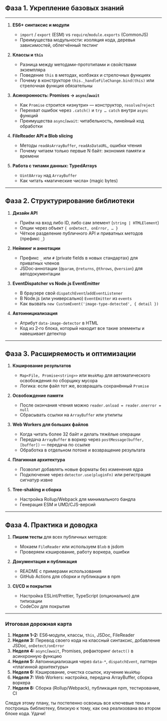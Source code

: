 ## Фаза 1. Укрепление базовых знаний

---

1. **ES6+ синтаксис и модули**

   * `import` / `export` (ESM) vs `require`/`module.exports` (CommonJS)
   * Преимущества модульности: изоляция кода, деревья зависимостей, облегчённый тестинг
2. **Классы и `this`**

   * Разница между методами-прототипами и свойствами экземпляра
   * Поведение `this` в методах, колбэках и стрелочных функциях
   * Почему в конструкторе `this._handleFileChange.bind(this)` или стрелочная функция обязательны
3. **Асинхронность: Promises → `async`/`await`**

   * Как `Promise` строится «изнутри» — конструктор, `resolve`/`reject`
   * Перехват ошибок через `.catch()` и `try … catch` внутри `async` функций
   * Преимущества `async`/`await`: читабельность, линейный код обработки
4. **FileReader API и Blob slicing**

   * Методы `readAsArrayBuffer`, `readAsDataURL`, ошибки чтения
   * Почему читаем только первые N байт: экономия памяти и времени
5. **Работа с типами данных: TypedArrays**

   * `Uint8Array` над `ArrayBuffer`
   * Как читать «магические числа» (magic bytes)

---

## Фаза 2. Структурирование библиотеки

1. **Дизайн API**

   * Приём на вход либо ID, либо сам элемент (`string | HTMLElement`)
   * Опции через объект `{ onDetect, onError, … }`
   * Чёткое разделение публичного API и приватных методов (префикс `_`)
2. **Нейминг и аннотации**

   * Префикс `_` или `#` (private fields в новых стандартах) для приватных членов
   * JSDoc‑аннотации (`@param`, `@returns`, `@throws`, `@version`) для автодокументации
3. **EventDispatcher vs Node.js EventEmitter**

   * В браузере свой `dispatchEvent`/`addEventListener`
   * В Node.js (или универсально) `EventEmitter` из `events`
   * Как вызвать `new CustomEvent('image-type-detected', { detail })`
4. **Автоинициализация**

   * Атрибут `data-image-detector` в HTML
   * Код из 2‑го блока, который находит все такие элементы и навешивает детектор

---

## Фаза 3. Расширяемость и оптимизации

1. **Кэширование результатов**

   * `Map<File, Promise<string>>` или `WeakMap` для автоматического освобождения по сборщику мусора
   * Логика: если файл тот же, возвращать сохранённый `Promise`
2. **Освобождение памяти**

   * После окончания чтения можно `reader.onload = reader.onerror = null`
   * Сбрасывать ссылки на `ArrayBuffer` или утилиты
3. **Web Workers для больших файлов**

   * Когда читать более 32 байт и делать тяжёлые операции
   * Передача `ArrayBuffer` в воркер через `postMessage(buffer, [buffer])` — передача по ссылке
   * Обработка в отдельном потоке и возвращение результата
4. **Плагинная архитектура**

   * Позволит добавлять новые форматы без изменения ядра
   * Подключение через `detector.use(pluginFn)` или регистрация сигнатур извне
5. **Tree‑shaking и сборка**

   * Настройка Rollup/Webpack для минимального бандла
   * Генерация ESM и UMD/CJS-версий

---

## Фаза 4. Практика и доводка

1. **Пишем тесты** для всех публичных методов:

   * Мокаем `FileReader` или используем `Blob` в jsdom
   * Проверяем кэширование, работу воркера, ошибки
2. **Документация и публикация**

   * README с примерами использования
   * GitHub Actions для сборки и публикации в npm
3. **CI/CD и покрытия**

   * Настройка ESLint/Prettier, TypeScript (опционально) для типизации
   * CodeCov для покрытия

---

### Итоговая дорожная карта

1. **Неделя 1–2:** ES6‑модули, классы, `this`, JSDoc, FileReader
2. **Неделя 3:** Перевод своего кода на классный синтаксис, добавление JSDoc, `onDetect/onError`
3. **Неделя 4:** `async`/`await`, Promises, рефакторинг `detect()` в асинхронную функцию
4. **Неделя 5:** Автоинициализация через `data-*`, `dispatchEvent`, паттерн «плагинной архитектуры»
5. **Неделя 6:** Кэширование, очистка ссылок, изучение `WeakMap`
6. **Неделя 7:** Web Workers: настройка, передача ArrayBuffer, сборка воркера
7. **Неделя 8:** Сборка (Rollup/Webpack), публикация npm, тестирование, CI

Следуя этому плану, ты постепенно освоишь все ключевые темы и построишь библиотеку, близкую к тому, как она реализована во втором блоке кода. Удачи!
